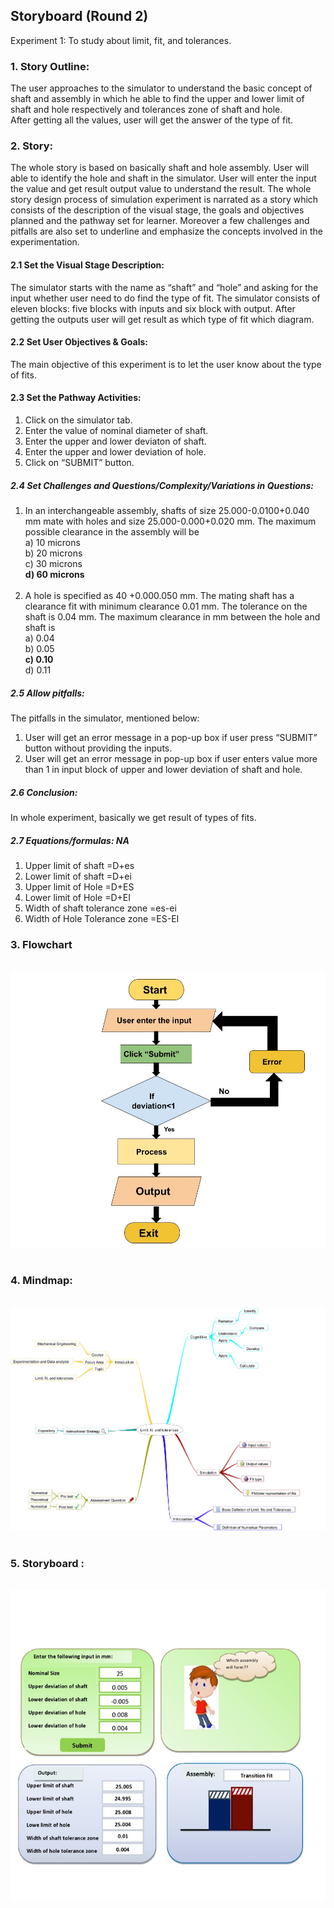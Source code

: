 ## Storyboard (Round 2)

Experiment 1: To study about limit, fit, and tolerances.<br>

### 1. Story Outline:

The user approaches to the simulator to understand the basic concept of shaft and assembly in which he able to find the upper and lower limit of shaft and hole respectively and tolerances zone of shaft and hole.<br>
After getting all the values, user will get the answer of the type of fit.<br>

### 2. Story:

The whole story is based on basically shaft and hole assembly. User will able to identify the hole and shaft in the simulator. User will enter the input the value and get result output value to understand the result. The whole story design process of simulation experiment is narrated as a story which consists of the description of the visual stage, the goals and objectives planned and the pathway set for learner. Moreover a few challenges and pitfalls are also set to underline and emphasize the concepts involved in the experimentation.<br>

#### 2.1 Set the Visual Stage Description:
The simulator starts with the name as “shaft” and “hole” and asking for the input whether user need to do find the type of fit. The simulator consists of eleven blocks: five blocks with inputs and six block with output. After getting the outputs user will get result as which type of fit which diagram.<br>

#### 2.2 Set User Objectives & Goals:
The main objective of this experiment is to let the user know about the type of fits.<br>

#### 2.3 Set the Pathway Activities:

1.	Click on the simulator tab.<br>
2.	Enter the value of nominal diameter of shaft.<br>
3.	Enter the upper and lower deviaton of shaft.<br>
4.	Enter the upper and lower deviation of hole.<br>
5.	Click on “SUBMIT” button.<br>


##### 2.4 Set Challenges and Questions/Complexity/Variations in Questions:
1.	In an interchangeable assembly, shafts of size 25.000-0.0100+0.040   mm mate with holes and size 25.000-0.000+0.020 mm. The maximum possible clearance in the assembly will be <br>
a)	10 microns <br>
b)	20 microns <br>
c)	30 microns <br>
<b>d)	60 microns <br></b><br>
2.	A hole is specified as 40 +0.000.050 mm. The mating shaft has a clearance fit with minimum clearance 0.01 mm. The tolerance on the shaft is 0.04 mm. The maximum clearance in mm between the hole and shaft is<br>
a)	0.04 <br>
b)	0.05<br>
<b>c)	0.10<br></b>
d)	0.11<br>

##### 2.5 Allow pitfalls:
The pitfalls in the simulator, mentioned below:<br>
1.	User will get an error message in a pop-up box if user press “SUBMIT” button without providing the inputs.<br>
2.	User will get an error message in pop-up box if user enters value more  than 1 in input block of upper and lower deviation of shaft and hole.<br>


##### 2.6 Conclusion:
In whole experiment, basically we get result of types of fits.<br>

##### 2.7 Equations/formulas: NA
1.	Upper limit of shaft =D+es <br>
2.	Lower limit of shaft =D+ei <br>
3.	Upper limit of Hole =D+ES <br>
4.	Lower limit of Hole =D+EI <br>
5.	Width of shaft tolerance zone =es-ei <br>
6.	Width of Hole Tolerance zone =ES-EI <br>


### 3. Flowchart 
<br>
<img src="flowchart/flowchart.png"/><br><br>

### 4. Mindmap:
<br>
<img src="mindmap/Mind mapping_page.png"/><br><br>
 
### 5. Storyboard :
<br>
<img src="storyboard/storyboard.png"/><br><br>

<!-- Storyboard: <a href="Storyboard/storyboard.png"> [here]</a> -->
<br>
